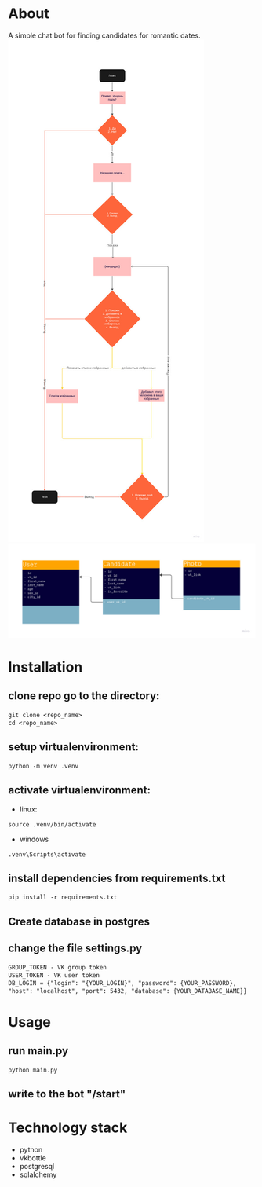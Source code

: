 # About
A simple chat bot for finding candidates for romantic dates.
![bot's dialog shema](https://github.com/AlekseyKibyakov/vkinder_dev/raw/main/dialog_shema.jpg)
![database shema](https://github.com/AlekseyKibyakov/vkinder_dev/raw/main/db_shema.jpg)
# Installation
## clone repo go to the directory:
```
git clone <repo_name>
cd <repo_name>
```
## setup virtualenvironment:
```
python -m venv .venv
```
## activate virtualenvironment:
- linux:
```
source .venv/bin/activate
```
- windows
```
.venv\Scripts\activate
```
## install dependencies from requirements.txt
```
pip install -r requirements.txt
```
## Create database in postgres
## change the file settings.py
```
GROUP_TOKEN - VK group token
USER_TOKEN - VK user token
DB_LOGIN = {"login": "{YOUR_LOGIN}", "password": {YOUR_PASSWORD}, "host": "localhost", "port": 5432, "database": {YOUR_DATABASE_NAME}}
```
# Usage
## run main.py
```
python main.py
```
## write to the bot "/start"
# Technology stack
- python
- vkbottle
- postgresql
- sqlalchemy
